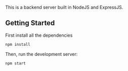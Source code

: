 This is a backend server built in NodeJS and ExpressJS.
## Getting Started

First install all the dependencies

```bash
npm install
```

Then, run the development server:

```bash
npm start
```
